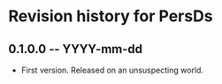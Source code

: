 # Revision history for PersDs

## 0.1.0.0 -- YYYY-mm-dd

* First version. Released on an unsuspecting world.
